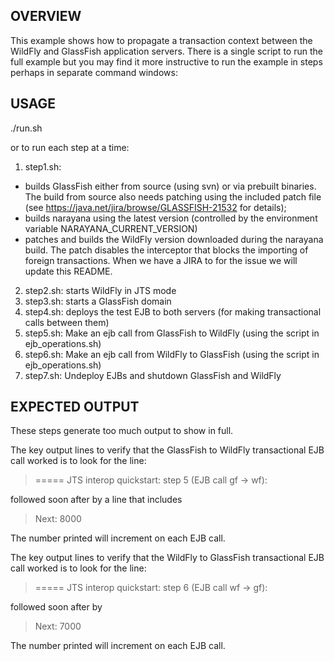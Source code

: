 OVERVIEW
--------

This example shows how to propagate a transaction context between the WildFly and GlassFish application
servers. There is a single script to run the full example but you may find it more instructive to run
the example in steps perhaps in separate command windows:

USAGE
-----

./run.sh

or to run each step at a time:

1. step1.sh:
  - builds GlassFish either from source (using svn) or via prebuilt binaries. The build from source also needs patching using the included patch file (see https://java.net/jira/browse/GLASSFISH-21532 for details);
  - builds narayana using the latest version (controlled by the environment variable NARAYANA_CURRENT_VERSION)
  - patches and builds the WildFly version downloaded during the narayana build. The patch disables the interceptor that blocks the importing of foreign transactions. When we have a JIRA to for the issue we will update this README.
2. step2.sh: starts WildFly in JTS mode
3. step3.sh: starts a GlassFish domain
4. step4.sh: deploys the test EJB to both servers (for making transactional calls between them)
5. step5.sh: Make an ejb call from GlassFish to WildFly (using the script in ejb_operations.sh)
6. step6.sh: Make an ejb call from WildFly to GlassFish (using the script in ejb_operations.sh)
7. step7.sh: Undeploy EJBs and shutdown GlassFish and WildFly

EXPECTED OUTPUT
---------------

These steps generate too much output to show in full.

The key output lines to verify that the GlassFish to WildFly transactional EJB call worked is to look for the line:

> ===== JTS interop quickstart: step 5 (EJB call gf -> wf):

followed soon after by a line that includes

> Next: 8000

The number printed will increment on each EJB call.

The key output lines to verify that the WildFly to GlassFish transactional EJB call worked is to look for the line:
> ===== JTS interop quickstart: step 6 (EJB call wf -> gf):

followed soon after by

> Next: 7000

The number printed will increment on each EJB call.

